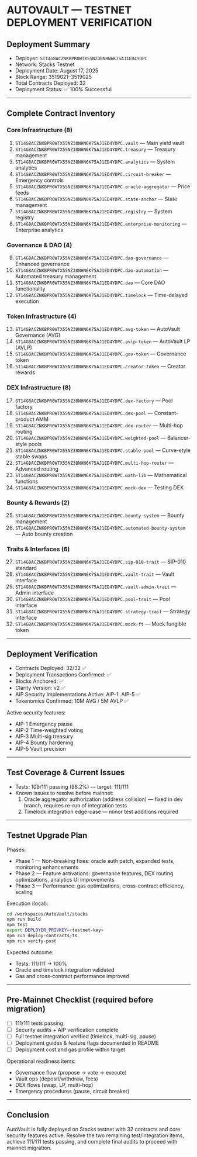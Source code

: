 # AUTOVAULT — TESTNET DEPLOYMENT VERIFICATION

## Deployment Summary

- Deployer: `ST14G8ACZNKBPR0WTX55NZ38NHN6K75AJ1ED4YDPC`  
- Network: Stacks Testnet  
- Deployment Date: August 17, 2025  
- Block Range: 3519021–3519025  
- Total Contracts Deployed: 32  
- Deployment Status: ✅ 100% Successful

---

## Complete Contract Inventory

### Core Infrastructure (8)

1. `ST14G8ACZNKBPR0WTX55NZ38NHN6K75AJ1ED4YDPC.vault` — Main yield vault  
2. `ST14G8ACZNKBPR0WTX55NZ38NHN6K75AJ1ED4YDPC.treasury` — Treasury management  
3. `ST14G8ACZNKBPR0WTX55NZ38NHN6K75AJ1ED4YDPC.analytics` — System analytics  
4. `ST14G8ACZNKBPR0WTX55NZ38NHN6K75AJ1ED4YDPC.circuit-breaker` — Emergency controls  
5. `ST14G8ACZNKBPR0WTX55NZ38NHN6K75AJ1ED4YDPC.oracle-aggregator` — Price feeds  
6. `ST14G8ACZNKBPR0WTX55NZ38NHN6K75AJ1ED4YDPC.state-anchor` — State management  
7. `ST14G8ACZNKBPR0WTX55NZ38NHN6K75AJ1ED4YDPC.registry` — System registry  
8. `ST14G8ACZNKBPR0WTX55NZ38NHN6K75AJ1ED4YDPC.enterprise-monitoring` — Enterprise analytics

### Governance & DAO (4)

9. `ST14G8ACZNKBPR0WTX55NZ38NHN6K75AJ1ED4YDPC.dao-governance` — Enhanced governance  
10. `ST14G8ACZNKBPR0WTX55NZ38NHN6K75AJ1ED4YDPC.dao-automation` — Automated treasury management  
11. `ST14G8ACZNKBPR0WTX55NZ38NHN6K75AJ1ED4YDPC.dao` — Core DAO functionality  
12. `ST14G8ACZNKBPR0WTX55NZ38NHN6K75AJ1ED4YDPC.timelock` — Time-delayed execution

### Token Infrastructure (4)

13. `ST14G8ACZNKBPR0WTX55NZ38NHN6K75AJ1ED4YDPC.avg-token` — AutoVault Governance (AVG)  
14. `ST14G8ACZNKBPR0WTX55NZ38NHN6K75AJ1ED4YDPC.avlp-token` — AutoVault LP (AVLP)  
15. `ST14G8ACZNKBPR0WTX55NZ38NHN6K75AJ1ED4YDPC.gov-token` — Governance token  
16. `ST14G8ACZNKBPR0WTX55NZ38NHN6K75AJ1ED4YDPC.creator-token` — Creator rewards

### DEX Infrastructure (8)

17. `ST14G8ACZNKBPR0WTX55NZ38NHN6K75AJ1ED4YDPC.dex-factory` — Pool factory  
18. `ST14G8ACZNKBPR0WTX55NZ38NHN6K75AJ1ED4YDPC.dex-pool` — Constant-product AMM  
19. `ST14G8ACZNKBPR0WTX55NZ38NHN6K75AJ1ED4YDPC.dex-router` — Multi-hop routing  
20. `ST14G8ACZNKBPR0WTX55NZ38NHN6K75AJ1ED4YDPC.weighted-pool` — Balancer-style pools  
21. `ST14G8ACZNKBPR0WTX55NZ38NHN6K75AJ1ED4YDPC.stable-pool` — Curve-style stable swaps  
22. `ST14G8ACZNKBPR0WTX55NZ38NHN6K75AJ1ED4YDPC.multi-hop-router` — Advanced routing  
23. `ST14G8ACZNKBPR0WTX55NZ38NHN6K75AJ1ED4YDPC.math-lib` — Mathematical functions  
24. `ST14G8ACZNKBPR0WTX55NZ38NHN6K75AJ1ED4YDPC.mock-dex` — Testing DEX

### Bounty & Rewards (2)

25. `ST14G8ACZNKBPR0WTX55NZ38NHN6K75AJ1ED4YDPC.bounty-system` — Bounty management  
26. `ST14G8ACZNKBPR0WTX55NZ38NHN6K75AJ1ED4YDPC.automated-bounty-system` — Auto bounty creation

### Traits & Interfaces (6)

27. `ST14G8ACZNKBPR0WTX55NZ38NHN6K75AJ1ED4YDPC.sip-010-trait` — SIP-010 standard  
28. `ST14G8ACZNKBPR0WTX55NZ38NHN6K75AJ1ED4YDPC.vault-trait` — Vault interface  
29. `ST14G8ACZNKBPR0WTX55NZ38NHN6K75AJ1ED4YDPC.vault-admin-trait` — Admin interface  
30. `ST14G8ACZNKBPR0WTX55NZ38NHN6K75AJ1ED4YDPC.pool-trait` — Pool interface  
31. `ST14G8ACZNKBPR0WTX55NZ38NHN6K75AJ1ED4YDPC.strategy-trait` — Strategy interface  
32. `ST14G8ACZNKBPR0WTX55NZ38NHN6K75AJ1ED4YDPC.mock-ft` — Mock fungible token

---

## Deployment Verification

- Contracts Deployed: 32/32 ✅  
- Deployment Transactions Confirmed: ✅  
- Blocks Anchored: ✅  
- Clarity Version: v2 ✅  
- AIP Security Implementations Active: AIP-1..AIP-5 ✅  
- Tokenomics Confirmed: 10M AVG / 5M AVLP ✅

Active security features:

- AIP-1 Emergency pause  
- AIP-2 Time-weighted voting  
- AIP-3 Multi-sig treasury  
- AIP-4 Bounty hardening  
- AIP-5 Vault precision

---

## Test Coverage & Current Issues

- Tests: 109/111 passing (98.2%) — target: 111/111  
- Known issues to resolve before mainnet:
    1. Oracle aggregator authorization (address collision) — fixed in dev branch, requires re-run of integration tests  
    2. Timelock integration edge-case — minor test additions required

---

## Testnet Upgrade Plan

Phases:

- Phase 1 — Non-breaking fixes: oracle auth patch, expanded tests, monitoring enhancements  
- Phase 2 — Feature activations: governance features, DEX routing optimizations, analytics UI improvements  
- Phase 3 — Performance: gas optimizations, cross-contract efficiency, scaling

Execution (local):

```bash
cd /workspaces/AutoVault/stacks
npm run build
npm test
export DEPLOYER_PRIVKEY=<testnet-key>
npm run deploy-contracts-ts
npm run verify-post
```

Expected outcome:

- Tests: 111/111 → 100%  
- Oracle and timelock integration validated  
- Gas and cross-contract performance improved

---

## Pre-Mainnet Checklist (required before migration)

- [ ] 111/111 tests passing  
- [ ] Security audits + AIP verification complete  
- [ ] Full testnet integration verified (timelock, multi-sig, pause)  
- [ ] Deployment guides & feature flags documented in README  
- [ ] Deployment cost and gas profile within target

Operational readiness items:

- Governance flow (propose → vote → execute)  
- Vault ops (deposit/withdraw, fees)  
- DEX flows (swap, LP, multi-hop)  
- Emergency procedures (pause, circuit breaker)

---

## Conclusion

AutoVault is fully deployed on Stacks testnet with 32 contracts and core security features active. Resolve the two remaining test/integration items, achieve 111/111 tests passing, and complete final audits to proceed with mainnet migration.

